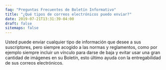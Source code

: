 ```yaml
---
faq: "Preguntas Frecuentes de Boletín Informativo"
title: "¿Qué tipos de correos electrónicos puedo enviar?"
date: 2019-07-21T13:31:39-04:00
draft: false
sitemaps: false
---
```


Usted puede enviar cualquier tipo de información que desee a sus suscriptores, pero siempre acogido a las normas y reglamentos, como por ejemplo siempre incluir un vínculo para darse de baja y evitar usar una gran cantidad de imágenes en su Boletín, esto último ayuda con la entregabilidad de sus correos electrónicos.